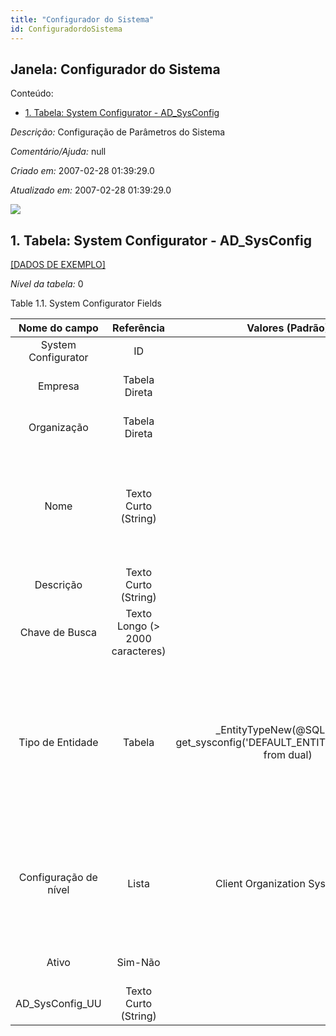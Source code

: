 ```yaml
---
title: "Configurador do Sistema"
id: ConfiguradordoSistema
---
```

<div id="d33557e1" class="section chapter">

<div class="titlepage">

<div>

<div>

## Janela: Configurador do Sistema

</div>

</div>

</div>

<div class="toc">

<div class="toc-title">

Conteúdo:

</div>

  - <span class="section">[1. Tabela: System Configurator -
    AD\_SysConfig](#d33557e23)</span>

</div>

<span class="emphasis">*Descrição:* </span> Configuração de Parâmetros
do Sistema

<span class="emphasis">*Comentário/Ajuda:* </span>null

<span class="emphasis"> *Criado em:* </span>2007-02-28 01:39:29.0

<span class="emphasis">*Atualizado em:* </span>2007-02-28 01:39:29.0

![](/img/manual/ConfiguradordoSistema.png)

<div id="d33557e23" class="section section">

<div class="titlepage">

<div>

<div>

## 1. Tabela: System Configurator - AD\_SysConfig

</div>

</div>

</div>

[\[DADOS DE EXEMPLO\]](data/AD_SysConfig_data)

<span class="emphasis">*Nível da tabela:* </span>0

</div>

<div id="d33557e32" class="table">

<div class="table-title">

Table 1.1. System Configurator
Fields

</div>

<div class="table-contents">

|     Nome do campo     |            Referência            |                                   Valores (Padrão)                                   |   Chave restritiva   |                       Regra de validação                       |                            Descrição                             |                                                                                          Comentário/Ajuda                                                                                           |
| :-------------------: | :------------------------------: | :----------------------------------------------------------------------------------: | :------------------: | :------------------------------------------------------------: | :--------------------------------------------------------------: | :-------------------------------------------------------------------------------------------------------------------------------------------------------------------------------------------------: |
|  System Configurator  |                ID                |                                                                                      |                      |                                                                |                                                                  |                                                                                                                                                                                                     |
|        Empresa        |          Tabela Direta           |                                                                                      |                      |               AD\_Client.AD\_Client\_ID \< \> 0                |                (semelhante ao primeiro relatório)                |                                                                                         (ver o mesmo acima)                                                                                         |
|      Organização      |          Tabela Direta           |                                                                                      |                      |                                                                |                (semelhante ao primeiro relatório)                |                                                                                         (ver o mesmo acima)                                                                                         |
|         Nome          |       Texto Curto (String)       |                                                                                      |                      |                                                                |              Alphanumeric identifier of the entity               |                            The name of an entity (record) is used as an default search option in addition to the search key. The name is up to 60 characters in length.                             |
|       Descrição       |       Texto Curto (String)       |                                                                                      |                      |                                                                |             Optional short description of the record             |                                                                             A description is limited to 255 characters.                                                                             |
|    Chave de Busca     | Texto Longo (\> 2000 caracteres) |                                                                                      |                      |                                                                |                (semelhante ao primeiro relatório)                |                                                                                         (ver o mesmo acima)                                                                                         |
|   Tipo de Entidade    |              Tabela              | \_EntityTypeNew(@SQL=select get\_sysconfig('DEFAULT\_ENTITYTYPE','U',0,0) from dual) | entityt\_adsysconfig | <span class="emphasis">*ReadOnly Logic*</span>: @EntityType@=D | Dictionary Entity Type; Determines ownership and synchronization | The Entity Types "Dictionary", "iDempiere" and "Application" might be automatically synchronized and customizations deleted or overwritten. For customizations, copy the entity and select "User"\! |
| Configuração de nível |              Lista               |                            Client Organization System (S)                            |                      |                                                                |              Configuration Level for this parameter              |                            Configuration Level for this parameter S - just allowed system configuration C - client configurable parameter O - org configurable parameter                            |
|         Ativo         |             Sim-Não              |                                                                                      |                      |                                                                |                (semelhante ao primeiro relatório)                |                                                                                         (ver o mesmo acima)                                                                                         |
|   AD\_SysConfig\_UU   |       Texto Curto (String)       |                                                                                      |                      |                                                                |                                                                  |                                                                                                                                                                                                     |

</div>

</div>

  

</div>
